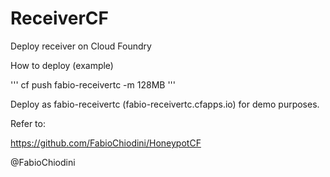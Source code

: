 # ReceiverCF
Deploy receiver on Cloud Foundry

How to deploy (example)

'''
cf push fabio-receivertc -m 128MB
'''

Deploy as fabio-receivertc (fabio-receivertc.cfapps.io) for demo purposes. 

Refer to:

https://github.com/FabioChiodini/HoneypotCF



@FabioChiodini
